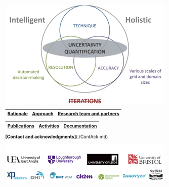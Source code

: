 ![Image](Fig_1G.jpg)



 
[Rationale](./Rational.md) |  [Approach](./Approach.md) | [Research team and partners](./TeamPartners.md)
------------ | ------------- | -------------

[Publications](./Publication.md) | [Activities](./Activities.md) | [Documentation](./Documentation.md)
------------ | ------------- | -------------

**[Contact and acknowledgments]**(./ContAck.md)


![Image](Fig_4G.jpg)

